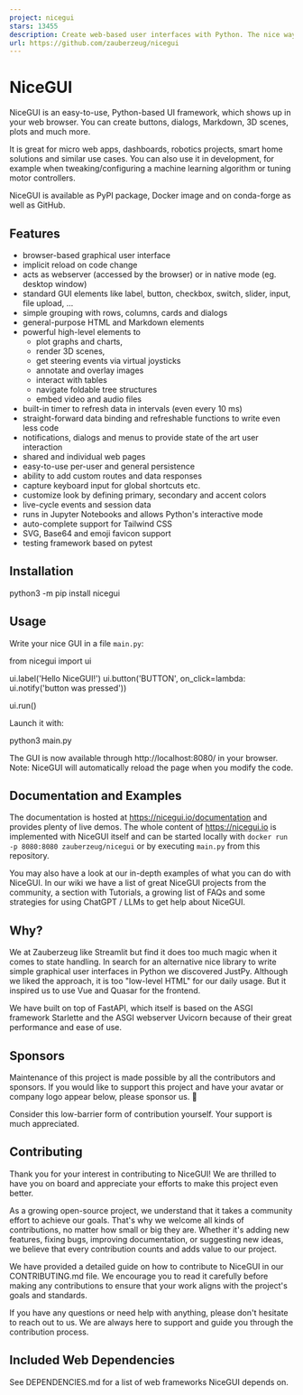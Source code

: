 ```yaml
---
project: nicegui
stars: 13455
description: Create web-based user interfaces with Python. The nice way.
url: https://github.com/zauberzeug/nicegui
---
```


NiceGUI
=======

NiceGUI is an easy-to-use, Python-based UI framework, which shows up in your web browser. You can create buttons, dialogs, Markdown, 3D scenes, plots and much more.

It is great for micro web apps, dashboards, robotics projects, smart home solutions and similar use cases. You can also use it in development, for example when tweaking/configuring a machine learning algorithm or tuning motor controllers.

NiceGUI is available as PyPI package, Docker image and on conda-forge as well as GitHub.

  

Features
--------

-   browser-based graphical user interface
-   implicit reload on code change
-   acts as webserver (accessed by the browser) or in native mode (eg. desktop window)
-   standard GUI elements like label, button, checkbox, switch, slider, input, file upload, ...
-   simple grouping with rows, columns, cards and dialogs
-   general-purpose HTML and Markdown elements
-   powerful high-level elements to
    -   plot graphs and charts,
    -   render 3D scenes,
    -   get steering events via virtual joysticks
    -   annotate and overlay images
    -   interact with tables
    -   navigate foldable tree structures
    -   embed video and audio files
-   built-in timer to refresh data in intervals (even every 10 ms)
-   straight-forward data binding and refreshable functions to write even less code
-   notifications, dialogs and menus to provide state of the art user interaction
-   shared and individual web pages
-   easy-to-use per-user and general persistence
-   ability to add custom routes and data responses
-   capture keyboard input for global shortcuts etc.
-   customize look by defining primary, secondary and accent colors
-   live-cycle events and session data
-   runs in Jupyter Notebooks and allows Python's interactive mode
-   auto-complete support for Tailwind CSS
-   SVG, Base64 and emoji favicon support
-   testing framework based on pytest

Installation
------------

python3 -m pip install nicegui

Usage
-----

Write your nice GUI in a file `main.py`:

from nicegui import ui

ui.label('Hello NiceGUI!')
ui.button('BUTTON', on\_click\=lambda: ui.notify('button was pressed'))

ui.run()

Launch it with:

python3 main.py

The GUI is now available through http://localhost:8080/ in your browser. Note: NiceGUI will automatically reload the page when you modify the code.

Documentation and Examples
--------------------------

The documentation is hosted at https://nicegui.io/documentation and provides plenty of live demos. The whole content of https://nicegui.io is implemented with NiceGUI itself and can be started locally with `docker run -p 8080:8080 zauberzeug/nicegui` or by executing `main.py` from this repository.

You may also have a look at our in-depth examples of what you can do with NiceGUI. In our wiki we have a list of great NiceGUI projects from the community, a section with Tutorials, a growing list of FAQs and some strategies for using ChatGPT / LLMs to get help about NiceGUI.

Why?
----

We at Zauberzeug like Streamlit but find it does too much magic when it comes to state handling. In search for an alternative nice library to write simple graphical user interfaces in Python we discovered JustPy. Although we liked the approach, it is too "low-level HTML" for our daily usage. But it inspired us to use Vue and Quasar for the frontend.

We have built on top of FastAPI, which itself is based on the ASGI framework Starlette and the ASGI webserver Uvicorn because of their great performance and ease of use.

Sponsors
--------

Maintenance of this project is made possible by all the contributors and sponsors. If you would like to support this project and have your avatar or company logo appear below, please sponsor us. 💖

Consider this low-barrier form of contribution yourself. Your support is much appreciated.

Contributing
------------

Thank you for your interest in contributing to NiceGUI! We are thrilled to have you on board and appreciate your efforts to make this project even better.

As a growing open-source project, we understand that it takes a community effort to achieve our goals. That's why we welcome all kinds of contributions, no matter how small or big they are. Whether it's adding new features, fixing bugs, improving documentation, or suggesting new ideas, we believe that every contribution counts and adds value to our project.

We have provided a detailed guide on how to contribute to NiceGUI in our CONTRIBUTING.md file. We encourage you to read it carefully before making any contributions to ensure that your work aligns with the project's goals and standards.

If you have any questions or need help with anything, please don't hesitate to reach out to us. We are always here to support and guide you through the contribution process.

Included Web Dependencies
-------------------------

See DEPENDENCIES.md for a list of web frameworks NiceGUI depends on.
